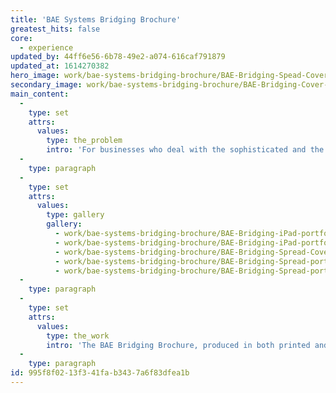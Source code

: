 ```yaml
---
title: 'BAE Systems Bridging Brochure'
greatest_hits: false
core:
  - experience
updated_by: 44ff6e56-6b78-49e2-a074-616caf791879
updated_at: 1614270382
hero_image: work/bae-systems-bridging-brochure/BAE-Bridging-Spead-Cover-portfolio2.jpg
secondary_image: work/bae-systems-bridging-brochure/BAE-Bridging-Cover-portfolio.jpg
main_content:
  -
    type: set
    attrs:
      values:
        type: the_problem
        intro: 'For businesses who deal with the sophisticated and the high-tech, the presentation of in-service products requires a concise, easy-to-follow format which engages audiences. '
  -
    type: paragraph
  -
    type: set
    attrs:
      values:
        type: gallery
        gallery:
          - work/bae-systems-bridging-brochure/BAE-Bridging-iPad-portfolio.jpg
          - work/bae-systems-bridging-brochure/BAE-Bridging-iPad-portfolio2.jpg
          - work/bae-systems-bridging-brochure/BAE-Bridging-Spread-Cover-portfolio.jpg
          - work/bae-systems-bridging-brochure/BAE-Bridging-Spread-portfolio.jpg
          - work/bae-systems-bridging-brochure/BAE-Bridging-Spread-portfolio2.jpg
  -
    type: paragraph
  -
    type: set
    attrs:
      values:
        type: the_work
        intro: 'The BAE Bridging Brochure, produced in both printed and digital format, combines illustrated technical drawings with photographs and in-depth, informative content (such as equipment specifications and results of testing processes). The technical drawings serve to highlight the impressive scale of the projects, ensuring that impact is retained throughout the 36-page feature.'
  -
    type: paragraph
id: 995f8f02-13f3-41fa-b343-7a6f83dfea1b
---
```

